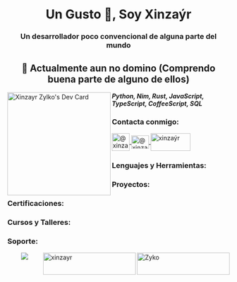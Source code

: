 <h1 align="center">Un Gusto 👋, Soy Xinzaýr</h1>
<h3 align="center">Un desarrollador poco convencional de alguna parte del mundo</h3>

<h2 align="center">🌱 Actualmente aun no domino (Comprendo buena parte de alguno de ellos)</h2>

<a href="https://app.daily.dev/xinzayr">
  <img align="left" src="https://api.daily.dev/devcards/v2/k25EQKsvI8ijpnlrfKjw9.png?type=default&r=7x2" width="234" alt="Xinzayr Zylko's Dev Card"/>
</a>

  _**Python, Nim, Rust, JavaScript, TypeScript, CoffeeScript, SQL**_
   
<h3 align="left">Contacta conmigo:</h3>
<p align="left">
  <a href="https://vk.com/xinzayr" target="blank">
    <img align="center" src="https://cdn1.iconfinder.com/data/icons/unicons-line-vol-6/24/vk-256.png" alt="@xinzayr" width="40"/>
  </a>
  <a href="https://dev.to/@xinzayr" target="blank">
    <img align="center" src="https://raw.githubusercontent.com/rahuldkjain/github-profile-readme-generator/master/src/images/icons/Social/devto.svg" alt="@xinzayr" height="30" width="40"/>
  </a>
  <a href="https://stackoverflow.com/users/xinzaýr" target="blank">
    <img align="center" src="https://stackoverflow.design/assets/img/logos/so/logo-stackoverflow.svg" alt="xinzaýr" height="40" width="90"/>
  </a>
</p>

<h3 align="left">Lenguajes y Herramientas:</h3>
<p align="left">
  <!-- Añade aquí las herramientas y lenguajes que dominas -->
</p>

<h3 align="left">Proyectos:</h3>
<p align="left">
  <!-- Añade aquí tus proyectos -->
</p>

<h3 align="left">Certificaciones:</h3>
<p align="left">
  <!-- Añade aquí tus certificaciones -->
</p>

<h3 align="left">Cursos y Talleres:</h3>
<p align="left">
  <!-- Añade aquí los cursos y talleres que has tomado -->
</p>

<h3 align="left">Soporte:</h3>
<p>
  <a href="https://www.buymeacoffee.com/Zyko">
    <img align="right" src="https://cdn.buymeacoffee.com/buttons/v2/default-yellow.png" height="50" width="210" alt="Zyko"/>
  </a>
  <a href="https://ko-fi.com/xinzayr">
    <img align="right" src="https://cdn.ko-fi.com/cdn/kofi3.png?v=3" height="50" width="210" alt="xinzayr"/>
  </a>
</p>

<p align="center">
  <img src="https://raw.githubusercontent.com/catppuccin/catppuccin/main/assets/footers/gray0_ctp_on_line.svg?sanitize=true"/>
</p>
